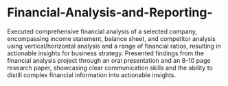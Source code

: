 # Financial-Analysis-and-Reporting-
Executed comprehensive financial analysis of a selected company, encompassing income statement, balance sheet, and competitor analysis using vertical/horizontal analysis and a range of financial ratios, resulting in actionable insights for business strategy. Presented findings from the financial analysis project through an oral presentation and an 8-10 page research paper, showcasing clear communication skills and the ability to distill complex financial information into actionable insights.
